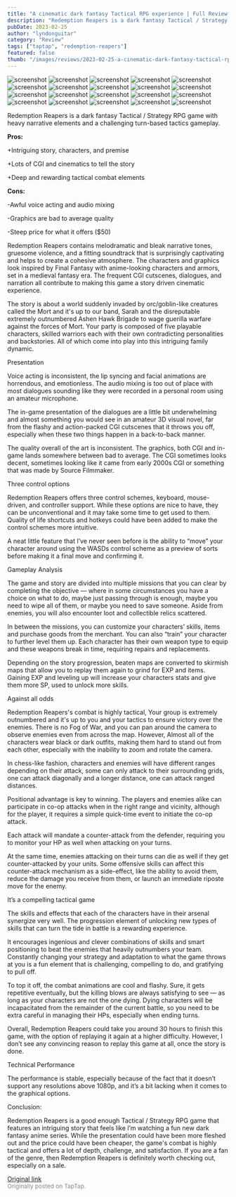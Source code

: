 ```yaml
---
title: "A cinematic dark fantasy Tactical RPG experience | Full Review - Redemption Reapers"
description: "Redemption Reapers is a dark fantasy Tactical / Strategy RPG game with heavy narrative elements and a challenging turn-based tactics gameplay."
pubDate: 2023-02-25
author: "lyndonguitar"
category: "Review"
tags: ["taptap", "redemption-reapers"]
featured: false
thumb: "/images/reviews/2023-02-25-a-cinematic-dark-fantasy-tactical-rpg-experience--full-review---redemption-reapers-0.avif"
---
```


<div class="gallery">
  <img src="/images/reviews/2023-02-25-a-cinematic-dark-fantasy-tactical-rpg-experience--full-review---redemption-reapers-0.avif" alt="screenshot" />
  <img src="/images/reviews/2023-02-25-a-cinematic-dark-fantasy-tactical-rpg-experience--full-review---redemption-reapers-1.avif" alt="screenshot" />
  <img src="/images/reviews/2023-02-25-a-cinematic-dark-fantasy-tactical-rpg-experience--full-review---redemption-reapers-2.avif" alt="screenshot" />
  <img src="/images/reviews/2023-02-25-a-cinematic-dark-fantasy-tactical-rpg-experience--full-review---redemption-reapers-3.avif" alt="screenshot" />
  <img src="/images/reviews/2023-02-25-a-cinematic-dark-fantasy-tactical-rpg-experience--full-review---redemption-reapers-4.avif" alt="screenshot" />
  <img src="/images/reviews/2023-02-25-a-cinematic-dark-fantasy-tactical-rpg-experience--full-review---redemption-reapers-5.avif" alt="screenshot" />
  <img src="/images/reviews/2023-02-25-a-cinematic-dark-fantasy-tactical-rpg-experience--full-review---redemption-reapers-6.avif" alt="screenshot" />
  <img src="/images/reviews/2023-02-25-a-cinematic-dark-fantasy-tactical-rpg-experience--full-review---redemption-reapers-7.avif" alt="screenshot" />
  <img src="/images/reviews/2023-02-25-a-cinematic-dark-fantasy-tactical-rpg-experience--full-review---redemption-reapers-8.avif" alt="screenshot" />
  <img src="/images/reviews/2023-02-25-a-cinematic-dark-fantasy-tactical-rpg-experience--full-review---redemption-reapers-9.avif" alt="screenshot" />
  <img src="/images/reviews/2023-02-25-a-cinematic-dark-fantasy-tactical-rpg-experience--full-review---redemption-reapers-10.avif" alt="screenshot" />
  <img src="/images/reviews/2023-02-25-a-cinematic-dark-fantasy-tactical-rpg-experience--full-review---redemption-reapers-11.avif" alt="screenshot" />
  <img src="/images/reviews/2023-02-25-a-cinematic-dark-fantasy-tactical-rpg-experience--full-review---redemption-reapers-12.avif" alt="screenshot" />
  <img src="/images/reviews/2023-02-25-a-cinematic-dark-fantasy-tactical-rpg-experience--full-review---redemption-reapers-13.avif" alt="screenshot" />
  <img src="/images/reviews/2023-02-25-a-cinematic-dark-fantasy-tactical-rpg-experience--full-review---redemption-reapers-14.avif" alt="screenshot" />
  <img src="/images/reviews/2023-02-25-a-cinematic-dark-fantasy-tactical-rpg-experience--full-review---redemption-reapers-15.avif" alt="screenshot" />
  <img src="/images/reviews/2023-02-25-a-cinematic-dark-fantasy-tactical-rpg-experience--full-review---redemption-reapers-16.avif" alt="screenshot" />
  <img src="/images/reviews/2023-02-25-a-cinematic-dark-fantasy-tactical-rpg-experience--full-review---redemption-reapers-17.avif" alt="screenshot" />
  <img src="/images/reviews/2023-02-25-a-cinematic-dark-fantasy-tactical-rpg-experience--full-review---redemption-reapers-18.avif" alt="screenshot" />
  <img src="/images/reviews/2023-02-25-a-cinematic-dark-fantasy-tactical-rpg-experience--full-review---redemption-reapers-19.avif" alt="screenshot" />
</div>

Redemption Reapers is a dark fantasy Tactical / Strategy RPG game with heavy narrative elements and a challenging turn-based tactics gameplay.


**Pros:**


+Intriguing story, characters, and premise

+Lots of CGI and cinematics to tell the story

+Deep and rewarding tactical combat elements


**Cons:**


-Awful voice acting and audio mixing

-Graphics are bad to average quality

-Steep price for what it offers ($50)

Redemption Reapers contains melodramatic and bleak narrative tones, gruesome violence, and a fitting soundtrack that is surprisingly captivating and helps to create a cohesive atmosphere. The characters and graphics look inspired by Final Fantasy with anime-looking characters and armors, set in a medieval fantasy era. The frequent CGI cutscenes, dialogues, and narration all contribute to making this game a story driven cinematic experience.

The story is about a world suddenly invaded by orc/goblin-like creatures called the Mort and it's up to our band, Sarah and the disreputable extremely outnumbered Ashen Hawk Brigade to wage guerilla warfare against the forces of Mort. Your party is composed of five playable characters, skilled warriors each with their own contradicting personalities and backstories. All of which come into play into this intriguing family dynamic.

Presentation

Voice acting is inconsistent, the lip syncing and facial animations are horrendous, and emotionless. The audio mixing is too out of place with most dialogues sounding like they were recorded in a personal room using an amateur microphone.

The in-game presentation of the dialogues are a little bit underwhelming and almost something you would see in an amateur 3D visual novel, far from the flashy and action-packed CGI cutscenes that it throws you off, especially when these two things happen in a back-to-back manner.

The quality overall of the art is inconsistent. The graphics, both CGI and in-game lands somewhere between bad to average. The CGI sometimes looks decent, sometimes looking like it came from early 2000s CGI or something that was made by Source Filmmaker.

Three control options

Redemption Reapers offers three control schemes, keyboard, mouse-driven, and controller support. While these options are nice to have, they can be unconventional and it may take some time to get used to them. Quality of life shortcuts and hotkeys could have been added to make the control schemes more intuitive.

A neat little feature that I’ve never seen before is the ability to “move” your character around using the WASDs control scheme as a preview of sorts before making it a final move and confirming it.

Gameplay Analysis

The game and story are divided into multiple missions that you can clear by completing the objective — where in some circumstances you have a choice on what to do, maybe just passing through is enough, maybe you need to wipe all of them, or maybe you need to save someone. Aside from enemies, you will also encounter loot and collectible relics scattered.

In between the missions, you can customize your characters’ skills, items and purchase goods from the merchant. You can also “train” your character to further level them up. Each character has their own weapon type to equip and these weapons break in time, requiring repairs and replacements.

Depending on the story progression, beaten maps are converted to skirmish maps that allow you to replay them again to grind for EXP and items. Gaining EXP and leveling up will increase your characters stats and give them more SP, used to unlock more skills.

Against all odds

Redemption Reapers's combat is highly tactical, Your group is extremely outnumbered and it's up to you and your tactics to ensure victory over the enemies. There is no Fog of War, and you can pan around the camera to observe enemies even from across the map. However, Almost all of the characters wear black or dark outfits, making them hard to stand out from each other, especially with the inability to zoom and rotate the camera.

In chess-like fashion, characters and enemies will have different ranges depending on their attack, some can only attack to their surrounding grids, one can attack diagonally and a longer distance, one can attack ranged distances.

Positional advantage is key to winning. The players and enemies alike can participate in co-op attacks when in the right range and vicinity, although for the player, it requires a simple quick-time event to initiate the co-op attack.

Each attack will mandate a counter-attack from the defender, requiring you to monitor your HP as well when attacking on your turns.

At the same time, enemies attacking on their turns can die as well if they get counter-attacked by your units. Some offensive skills can affect this counter-attack mechanism as a side-effect, like the ability to avoid them, reduce the damage you receive from them, or launch an immediate riposte move for the enemy.

It’s a compelling tactical game

The skills and effects that each of the characters have in their arsenal synergize very well. The progression element of unlocking new types of skills that can turn the tide in battle is a rewarding experience.

It encourages ingenious and clever combinations of skills and smart positioning to beat the enemies that heavily outnumbers your team. Constantly changing your strategy and adaptation to what the game throws at you is a fun element that is challenging, compelling to do, and gratifying to pull off.

To top it off, the combat animations are cool and flashy. Sure, it gets repetitive eventually, but the killing blows are always satisfying to see — as long as your characters are not the one dying. Dying characters will be incapacitated from the remainder of the current battle, so you need to be extra careful in managing their HPs, especially when ending turns.

Overall, Redemption Reapers could take you around 30 hours to finish this game, with the option of replaying it again at a higher difficulty. However, I don’t see any convincing reason to replay this game at all, once the story is done.

Technical Performance

The performance is stable, especially because of the fact that it doesn’t support any resolutions above 1080p, and it’s a bit lacking when it comes to the graphical options.

Conclusion:

Redemption Reapers is a good enough Tactical / Strategy RPG game that features an intriguing story that feels like I’m watching a fun new dark fantasy anime series. While the presentation could have been more fleshed out and the price could have been cheaper, the game's combat is highly tactical and offers a lot of depth, challenge, and satisfaction. If you are a fan of the genre, then Redemption Reapers is definitely worth checking out, especially on a sale.

[Original link](https://www.taptap.io/post/4634867)<br><span style="font-size: 0.95em; color: #888;">Originally posted on TapTap.</span>
